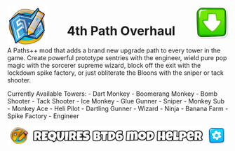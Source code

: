 <a href="https://github.com/LynxCGames/Alternate_Paths/releases/latest/download/AlternatePaths.dll">
    <img align="left" alt="Icon" height="90" src="Icon.png">
    <img align="right" alt="Download" height="75" src="https://raw.githubusercontent.com/gurrenm3/BTD-Mod-Helper/master/BloonsTD6%20Mod%20Helper/Resources/DownloadBtn.png">
</a>

<h1 align="center">4th Path Overhaul</h1>

A Paths++ mod that adds a brand new upgrade path to every tower in the game. Create powerful prototype sentries with the engineer, wield pure pop magic with the sorcerer supreme wizard, block off the exit with the lockdown spike factory, or just obliterate the Bloons with the sniper or tack shooter.

Currently Available Towers:
    - Dart Monkey
    - Boomerang Monkey
    - Bomb Shooter
    - Tack Shooter
    - Ice Monkey
    - Glue Gunner
    - Sniper
    - Monkey Sub
    - Monkey Ace
    - Heli Pilot
    - Dartling Gunner
    - Wizard
    - Ninja
    - Banana Farm
    - Spike Factory
    - Engineer

[![Requires BTD6 Mod Helper](https://raw.githubusercontent.com/gurrenm3/BTD-Mod-Helper/master/banner.png)](https://github.com/gurrenm3/BTD-Mod-Helper#readme)
